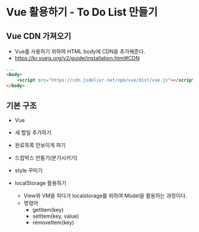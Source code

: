 # Vue 활용하기 - To Do List 만들기

## Vue CDN 가져오기

- Vue를 사용하기 위하여 HTML body에 CDN을 추가해준다.
-  https://kr.vuejs.org/v2/guide/installation.html#CDN 

```html
...
<body>
	<script src="https://cdn.jsdelivr.net/npm/vue/dist/vue.js"></script>
</body>
```

## 기본 구조

- Vue

- 새 할일 추가하기
- 완료목록 안보이게 하기
- 드랍박스 만들기(분기시키기)
- style 꾸미기
- localStorage 활용하기
  - View와 VM을 하다가 localstorage를 위하여 Model을 활용하는 과정이다.
  - 명령어
    - getItem(key)
    - setItem(key, value)
    - removeItem(key)